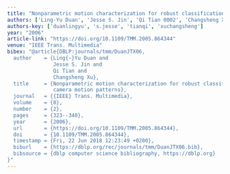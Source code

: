 ```yaml
---
title: "Nonparametric motion characterization for robust classification of camera motion patterns"
authors: ['Ling-Yu Duan', 'Jesse S. Jin', 'Qi Tian 0002', 'Changsheng Xu']
authors-key: ['duanlingyu', 's.jesse', 'tianqi', 'xuchangsheng']
year: "2006"
article-link: "https://doi.org/10.1109/TMM.2005.864344"
venue: "IEEE Trans. Multimedia"
bibex: "@article{DBLP:journals/tmm/DuanJTX06,
  author    = {Ling{-}Yu Duan and
               Jesse S. Jin and
               Qi Tian and
               Changsheng Xu},
  title     = {Nonparametric motion characterization for robust classification of
               camera motion patterns},
  journal   = {{IEEE} Trans. Multimedia},
  volume    = {8},
  number    = {2},
  pages     = {323--340},
  year      = {2006},
  url       = {https://doi.org/10.1109/TMM.2005.864344},
  doi       = {10.1109/TMM.2005.864344},
  timestamp = {Fri, 22 Jun 2018 12:23:49 +0200},
  biburl    = {https://dblp.org/rec/journals/tmm/DuanJTX06.bib},
  bibsource = {dblp computer science bibliography, https://dblp.org}
}"
---
```

